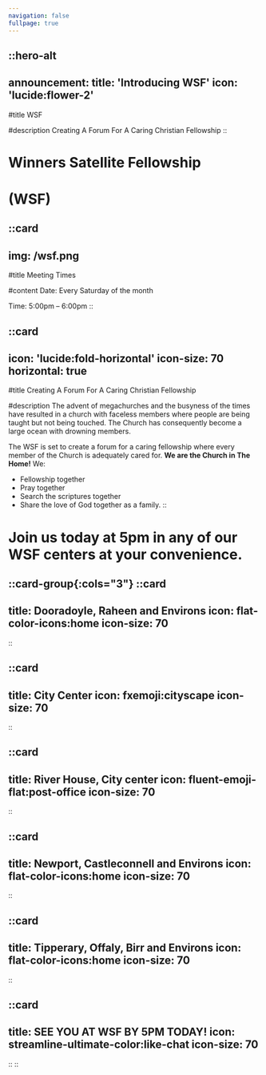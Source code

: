 ```yaml
---
navigation: false
fullpage: true
---
```



::hero-alt
---
announcement:
  title: 'Introducing WSF'
  icon: 'lucide:flower-2'
---

#title
WSF

#description
Creating A Forum For A Caring Christian Fellowship
::




<!-- source: https://github.com/mfg888/Responsive-Tailwind-CSS-Grid/blob/main/index.html -->

<div class="text-center p-10">
    <h1 class="font-bold text-4xl mb-4">Winners Satellite Fellowship</h1>
    <h1 class="text-3xl">(WSF)</h1>
</div>


::card
---
img: /wsf.png
---
#title
Meeting Times

#content
Date: Every Saturday of the month <br>

Time: 5:00pm – 6:00pm
::

::card
---
icon: 'lucide:fold-horizontal'
icon-size: 70
horizontal: true
---

#title
Creating A Forum For A Caring Christian Fellowship

#description
The advent of megachurches and the busyness of the times have resulted in a church with faceless members where people are being taught but not being touched. The Church has consequently become a large ocean with drowning members. <br>

The WSF is set to create a forum for a caring fellowship where every member of the Church is adequately cared for. **We are the Church in The Home!** We:
 - Fellowship together
 - Pray together
 - Search the scriptures together
 - Share the love of God together as a family. 
::


<div class="text-center p-10">
    <h1 class="font-bold text-4xl mb-4"></h1>
    <h1 class="text-3xl">Join us today at 5pm in any of our WSF centers at your convenience.</h1>
</div>

::card-group{:cols="3"}
  ::card
  ---
  title: Dooradoyle, Raheen and Environs
  icon: flat-color-icons:home
  icon-size: 70
  ---
  ::

  ::card
  ---
  title: City Center
  icon: fxemoji:cityscape
  icon-size: 70
  ---
  ::

  ::card
  ---
  title: River House, City center
  icon: fluent-emoji-flat:post-office
  icon-size: 70
  ---
  ::

  ::card
  ---
  title: Newport, Castleconnell and Environs
  icon: flat-color-icons:home
  icon-size: 70
  ---
  ::

  ::card
  ---
  title: Tipperary, Offaly, Birr and Environs
  icon: flat-color-icons:home
  icon-size: 70
  ---
  ::

  ::card
  ---
  title: SEE YOU AT WSF BY 5PM TODAY!
  icon: streamline-ultimate-color:like-chat
  icon-size: 70
  ---
  ::
::








    